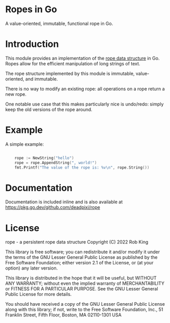 # Ropes in Go

A value-oriented, immutable, functional rope in Go.

# Introduction

This module provides an implementation of the [rope data structure](https://en.wikipedia.org/wiki/Rope_(data_structure)) in Go.
Ropes allow for the efficient manipulation of long strings of text.

The rope structure implemented by this module is immutable, value-oriented, and immutable.

There is no way to modify an existing rope:
all operations on a rope return a new rope.

One notable use case that this makes particularly nice is undo/redo:
simply keep the old versions of the rope around.

# Example

A simple example:

```go

	rope := NewString("hello")
	rope = rope.AppendString(", world!")
	fmt.Printf("The value of the rope is: %v\n", rope.String())

```

# Documentation

Documentation is included inline and is also available at https://pkg.go.dev/github.com/deadpixi/rope

# License

rope - a persistent rope data structure
Copyright (C) 2022 Rob King

This library is free software; you can redistribute it and/or
modify it under the terms of the GNU Lesser General Public
License as published by the Free Software Foundation; either
version 2.1 of the License, or (at your option) any later version.

This library is distributed in the hope that it will be useful,
but WITHOUT ANY WARRANTY; without even the implied warranty of
MERCHANTABILITY or FITNESS FOR A PARTICULAR PURPOSE.  See the GNU
Lesser General Public License for more details.

You should have received a copy of the GNU Lesser General Public
License along with this library; if not, write to the Free Software
Foundation, Inc., 51 Franklin Street, Fifth Floor, Boston, MA  02110-1301
USA
